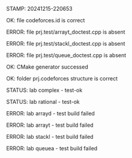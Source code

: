 STAMP: 20241215-220653
OK: file codeforces.id is correct
ERROR: file prj.test/arrayt_doctest.cpp is absent
ERROR: file prj.test/stackl_doctest.cpp is absent
ERROR: file prj.test/queue_doctest.cpp is absent
OK: CMake generator successed
OK: folder prj.codeforces structure is correct
STATUS: lab complex - test-ok
STATUS: lab rational - test-ok
ERROR: lab arrayd - test build failed
ERROR: lab arrayt - test build failed
ERROR: lab stackl - test build failed
ERROR: lab queuea - test build failed
